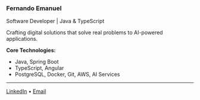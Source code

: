 ### Fernando Emanuel

Software Developer | Java & TypeScript

Crafting digital solutions that solve real problems to AI-powered applications.

**Core Technologies:**
- Java, Spring Boot
- TypeScript, Angular  
- PostgreSQL, Docker, Git, AWS, AI Services

---
[LinkedIn](https://www.linkedin.com/in/fernando-emanuel-mm/) • [Email](mailto:femm15.mm@gmail.com)
